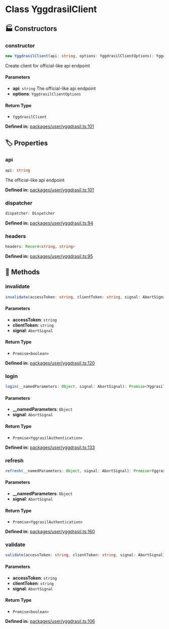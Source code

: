# Class YggdrasilClient

## 🏭 Constructors

### constructor

```ts
new YggdrasilClient(api: string, options: YggdrasilClientOptions): YggdrasilClient
```
Create client for official-like api endpoint
#### Parameters

- **api**: `string`
The official-like api endpoint
- **options**: `YggdrasilClientOptions`
#### Return Type

- `YggdrasilClient`

<p style="font-size: 14px; color: var(--vp-c-text-2)">
<strong>Defined in:</strong> <a href="https://github.com/voxelum/minecraft-launcher-core-node/blob/master/packages/user/yggdrasil.ts#L101" target="_blank" rel="noreferrer">packages/user/yggdrasil.ts:101</a>
</p>


## 🏷️ Properties

### api <Badge type="tip" text="public" />

```ts
api: string
```
The official-like api endpoint
<p style="font-size: 14px; color: var(--vp-c-text-2)">
<strong>Defined in:</strong> <a href="https://github.com/voxelum/minecraft-launcher-core-node/blob/master/packages/user/yggdrasil.ts#L101" target="_blank" rel="noreferrer">packages/user/yggdrasil.ts:101</a>
</p>


### dispatcher <Badge type="warning" text="protected" /> <Badge type="info" text="optional" />

```ts
dispatcher: Dispatcher
```
<p style="font-size: 14px; color: var(--vp-c-text-2)">
<strong>Defined in:</strong> <a href="https://github.com/voxelum/minecraft-launcher-core-node/blob/master/packages/user/yggdrasil.ts#L94" target="_blank" rel="noreferrer">packages/user/yggdrasil.ts:94</a>
</p>


### headers <Badge type="warning" text="protected" />

```ts
headers: Record<string, string>
```
<p style="font-size: 14px; color: var(--vp-c-text-2)">
<strong>Defined in:</strong> <a href="https://github.com/voxelum/minecraft-launcher-core-node/blob/master/packages/user/yggdrasil.ts#L95" target="_blank" rel="noreferrer">packages/user/yggdrasil.ts:95</a>
</p>


## 🔧 Methods

### invalidate

```ts
invalidate(accessToken: string, clientToken: string, signal: AbortSignal): Promise<boolean>
```
#### Parameters

- **accessToken**: `string`
- **clientToken**: `string`
- **signal**: `AbortSignal`
#### Return Type

- `Promise<boolean>`

<p style="font-size: 14px; color: var(--vp-c-text-2)">
<strong>Defined in:</strong> <a href="https://github.com/voxelum/minecraft-launcher-core-node/blob/master/packages/user/yggdrasil.ts#L120" target="_blank" rel="noreferrer">packages/user/yggdrasil.ts:120</a>
</p>


### login

```ts
login(__namedParameters: Object, signal: AbortSignal): Promise<YggrasilAuthentication>
```
#### Parameters

- **__namedParameters**: `Object`
- **signal**: `AbortSignal`
#### Return Type

- `Promise<YggrasilAuthentication>`

<p style="font-size: 14px; color: var(--vp-c-text-2)">
<strong>Defined in:</strong> <a href="https://github.com/voxelum/minecraft-launcher-core-node/blob/master/packages/user/yggdrasil.ts#L133" target="_blank" rel="noreferrer">packages/user/yggdrasil.ts:133</a>
</p>


### refresh

```ts
refresh(__namedParameters: Object, signal: AbortSignal): Promise<YggrasilAuthentication>
```
#### Parameters

- **__namedParameters**: `Object`
- **signal**: `AbortSignal`
#### Return Type

- `Promise<YggrasilAuthentication>`

<p style="font-size: 14px; color: var(--vp-c-text-2)">
<strong>Defined in:</strong> <a href="https://github.com/voxelum/minecraft-launcher-core-node/blob/master/packages/user/yggdrasil.ts#L160" target="_blank" rel="noreferrer">packages/user/yggdrasil.ts:160</a>
</p>


### validate

```ts
validate(accessToken: string, clientToken: string, signal: AbortSignal): Promise<boolean>
```
#### Parameters

- **accessToken**: `string`
- **clientToken**: `string`
- **signal**: `AbortSignal`
#### Return Type

- `Promise<boolean>`

<p style="font-size: 14px; color: var(--vp-c-text-2)">
<strong>Defined in:</strong> <a href="https://github.com/voxelum/minecraft-launcher-core-node/blob/master/packages/user/yggdrasil.ts#L106" target="_blank" rel="noreferrer">packages/user/yggdrasil.ts:106</a>
</p>


